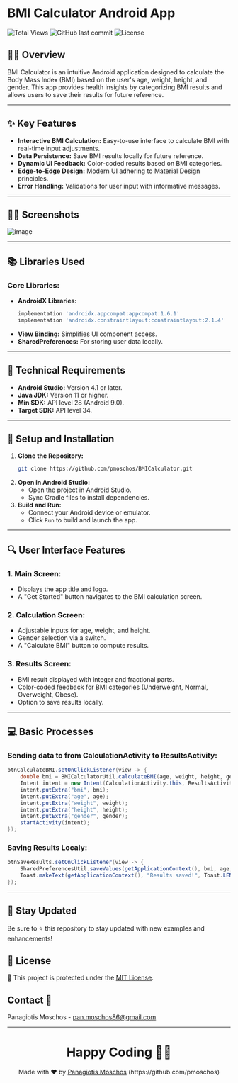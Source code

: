 # BMI Calculator Android App

![Total Views](https://views.whatilearened.today/views/github/pmoschos/BMICalculator.svg) ![GitHub last commit](https://img.shields.io/github/last-commit/pmoschos/BMICalculator) ![License](https://img.shields.io/badge/license-MIT-green.svg)

## 👩‍💼 Overview

BMI Calculator is an intuitive Android application designed to calculate the Body Mass Index (BMI) based on the user's age, weight, height, and gender. This app provides health insights by categorizing BMI results and allows users to save their results for future reference.

---

## ✨ Key Features

- **Interactive BMI Calculation:** Easy-to-use interface to calculate BMI with real-time input adjustments.
- **Data Persistence:** Save BMI results locally for future reference.
- **Dynamic UI Feedback:** Color-coded results based on BMI categories.
- **Edge-to-Edge Design:** Modern UI adhering to Material Design principles.
- **Error Handling:** Validations for user input with informative messages.

---

## 👩‍💻 Screenshots

![image](https://github.com/user-attachments/assets/38c9ef32-83db-4c7e-b839-4dbe736ebe5e)

---

## 📚 Libraries Used

### Core Libraries:
- **AndroidX Libraries:**
  ```gradle
  implementation 'androidx.appcompat:appcompat:1.6.1'
  implementation 'androidx.constraintlayout:constraintlayout:2.1.4'
  ```
- **View Binding:** Simplifies UI component access.
- **SharedPreferences:** For storing user data locally.

---

## 🔧 Technical Requirements

- **Android Studio:** Version 4.1 or later.
- **Java JDK:** Version 11 or higher.
- **Min SDK:** API level 28 (Android 9.0).
- **Target SDK:** API level 34.

---

## 🚀 Setup and Installation

1. **Clone the Repository:**
   ```bash
   git clone https://github.com/pmoschos/BMICalculator.git
   ```
2. **Open in Android Studio:**
   - Open the project in Android Studio.
   - Sync Gradle files to install dependencies.
3. **Build and Run:**
   - Connect your Android device or emulator.
   - Click `Run` to build and launch the app.

---

## 🔍 User Interface Features

### 1. **Main Screen:**
   - Displays the app title and logo.
   - A "Get Started" button navigates to the BMI calculation screen.

### 2. **Calculation Screen:**
   - Adjustable inputs for age, weight, and height.
   - Gender selection via a switch.
   - A "Calculate BMI" button to compute results.

### 3. **Results Screen:**
   - BMI result displayed with integer and fractional parts.
   - Color-coded feedback for BMI categories (Underweight, Normal, Overweight, Obese).
   - Option to save results locally.

---

## 💻 Basic Processes

### Sending data to from CalculationActivity to ResultsActivity:
```java
btnCalculateBMI.setOnClickListener(view -> {
    double bmi = BMICalculatorUtil.calculateBMI(age, weight, height, gender);
    Intent intent = new Intent(CalculationActivity.this, ResultsActivity.class);
    intent.putExtra("bmi", bmi);
    intent.putExtra("age", age);
    intent.putExtra("weight", weight);
    intent.putExtra("height", height);
    intent.putExtra("gender", gender);
    startActivity(intent);
});
```

### Saving Results Localy:
```java
btnSaveResults.setOnClickListener(view -> {
    SharedPreferencesUtil.saveValues(getApplicationContext(), bmi, age, weight, height, gender);
    Toast.makeText(getApplicationContext(), "Results saved!", Toast.LENGTH_SHORT).show();
});
```

---

## 📢 Stay Updated

Be sure to ⭐ this repository to stay updated with new examples and enhancements!

## 📄 License
🔐 This project is protected under the [MIT License](https://mit-license.org/).


## Contact 📧
Panagiotis Moschos - pan.moschos86@gmail.com


---
<h1 align=center>Happy Coding 👨‍💻 </h1>

<p align="center">
  Made with ❤️ by 
  <a href="https://www.linkedin.com/in/panagiotis-moschos" target="_blank">
  Panagiotis Moschos</a> (https://github.com/pmoschos)
</p>

